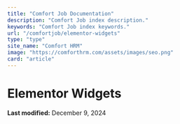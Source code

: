 ```yaml
---
title: "Comfort Job Documentation"
description: "Comfort Job index description."
keywords: "Comfort Job index keywords."
url: "/comfortjob/elementor-widgets"
type: "type"
site_name: "Comfort HRM"
image: "https://comforthrm.com/assets/images/seo.png"
card: "article"
---
```

# Elementor Widgets



**Last modified:** December 9, 2024